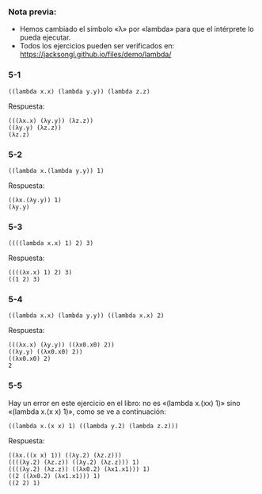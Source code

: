 ### Nota previa:
- Hemos cambiado el símbolo «λ» por «lambda» para que el intérprete lo pueda ejecutar.
- Todos los ejercicios pueden ser verificados en: https://jacksongl.github.io/files/demo/lambda/

### 5-1

```
((lambda x.x) (lambda y.y)) (lambda z.z)
```

Respuesta:

```
(((λx.x) (λy.y)) (λz.z))
((λy.y) (λz.z))
(λz.z)
```


### 5-2

```
((lambda x.(lambda y.y)) 1)
```

Respuesta:

```
((λx.(λy.y)) 1)
(λy.y)
```

### 5-3

```
((((lambda x.x) 1) 2) 3)
```

Respuesta:

```
((((λx.x) 1) 2) 3)
((1 2) 3)
```

### 5-4

```
((lambda x.x) (lambda y.y)) ((lambda x.x) 2)
```

Respuesta:

```
(((λx.x) (λy.y)) ((λx0.x0) 2))
((λy.y) ((λx0.x0) 2))
((λx0.x0) 2)
2
```

### 5-5

Hay un error en este ejercicio en el libro: no es «(lambda x.(xx) 1)» sino «(lambda x.(x x) 1)», como se ve a continuación:

```
((lambda x.(x x) 1) ((lambda y.2) (lambda z.z)))
```

Respuesta:

```
((λx.((x x) 1)) ((λy.2) (λz.z)))
((((λy.2) (λz.z)) ((λy.2) (λz.z))) 1)
((((λy.2) (λz.z)) ((λx0.2) (λx1.x1))) 1)
((2 ((λx0.2) (λx1.x1))) 1)
((2 2) 1)
``` 